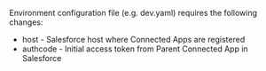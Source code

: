 Environment configuration file (e.g. dev.yaml) requires the following changes:

* host - Salesforce host where Connected Apps are registered
* authcode - Initial access token from Parent Connected App in Salesforce
